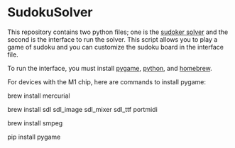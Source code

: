 # SudokuSolver

This repository contains two python files; one is the [sudoker solver](https://leetcode.com/problems/sudoku-solver/description/) and the second is the interface to run the solver. This script allows you to play a game of sudoku and you can customize the sudoku board in the interface file. 

To run the interface, you must install [pygame](https://www.pygame.org/news), [python](https://www.python.org/downloads/), and [homebrew](https://brew.sh). 

For devices with the M1 chip, here are commands to install pygame:

brew install mercurial

brew install sdl sdl\_image sdl\_mixer sdl\_ttf portmidi

brew install smpeg

pip install pygame
